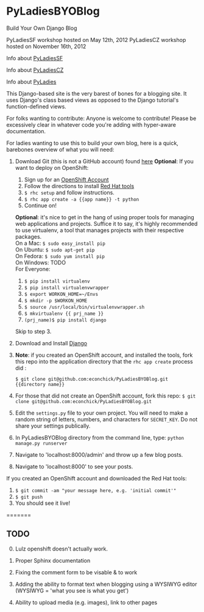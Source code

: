 PyLadiesBYOBlog
===============

Build Your Own Django Blog

PyLadiesSF workshop hosted on May 12th, 2012
PyLadiesCZ workshop hosted on November 16th, 2012

Info about [PyLadiesSF](www.meetup.com/PyLadiesSF "PyLadiesSF meetup") 

Info about [PyLadiesCZ](www.meetup.com/PyLadiesCZ "PyLadiesCZ meetup")

Info about [PyLadies](www.pyladies.com "PyLadies Main Site")

This Django-based site is the very barest of bones for a blogging site.  It uses Django's class based views as opposed to the Django tutorial's function-defined views.

For folks wanting to contribute: Anyone is welcome to contribute!  Please be excessively clear in whatever code you're adding with hyper-aware documentation.  

For ladies wanting to use this to build your own blog, here is a quick, barebones  overview of what you will need:

1. Download Git (this is not a GitHub account) found [here](http://git-scm.com/downloads "Git Downloads")
**Optional**: If you want to deploy on OpenShift:
	1. Sign up for an [OpenShift Account](https://openshift.redhat.com/app/account/new "OpenShift Acct Signup")
	2. Follow the directions to install [Red Hat tools](https://openshift.redhat.com/community/get-started "RHC install")
	3. `$ rhc setup` and follow instructions.
	4. `$ rhc app create -a {{app name}} -t python`
	5. Continue on!
	
	**Optional**: it's nice to get in the hang of using proper tools for managing web applications and projects.  Suffice it to say, it's highly recommended to use virtualenv, a tool that manages projects with their respective packages.<br />
	On a Mac: `$ sudo easy_install pip`<br />
	On Ubuntu: `$ sudo apt-get pip`<br />
	On Fedora: `$ sudo yum install pip`<br />
	On Windows: TODO <br />
	For Everyone:
	1. `$ pip install virtualenv`
	2. `$ pip install virtualenvwrapper`
	3. `$ export WORKON_HOME=~/Envs`
	4. `$ mkdir -p $WORKON_HOME`
	5. `$ source /usr/local/bin/virtualenvwrapper.sh`
	6. `$ mkvirtualenv {{ prj_name }}`
	7. `(prj_name)$ pip install django`
	
	Skip to step 3.
2. Download and Install [Django](https://www.djangoproject.com/download/ "Django Download")

3. **Note**: if you created an OpenShift account, and installed the tools, fork this repo into the application directory that the `rhc app create` process did : 
	
	`$ git clone git@github.com:econchick/PyLadiesBYOBlog.git {{directory name}}`


4. For those that did not create an OpenShift account, fork this repo: `$ git clone git@github.com:econchick/PyLadiesBYOBlog.git`  

4. Edit the `settings.py` file to your own project.  You will need to make a random string of letters, numbers, and characters for `SECRET_KEY`.  Do not share your settings publically.

5. In PyLadiesBYOBlog directory from the command line, type: `python manage.py runserver`

6. Navigate to 'localhost:8000/admin' and throw up a few blog posts.

7. Navigate to 'localhost:8000' to see your posts.

If you created an OpenShift account and downloaded the Red Hat tools:

1. `$ git commit -am "your message here, e.g. 'initial commit'"`
2. `$ git push`
3. You should see it live!


=======


TODO
--------

0. Lulz openshift doesn't actually work.

1. Proper Sphinx documentation

2. Fixing the comment form to be visable & to work

3. Adding the ability to format text when blogging using a WYSIWYG editor (WYSIWYG = 'what you see is what you get')

4. Ability to upload media (e.g. images), link to other pages
